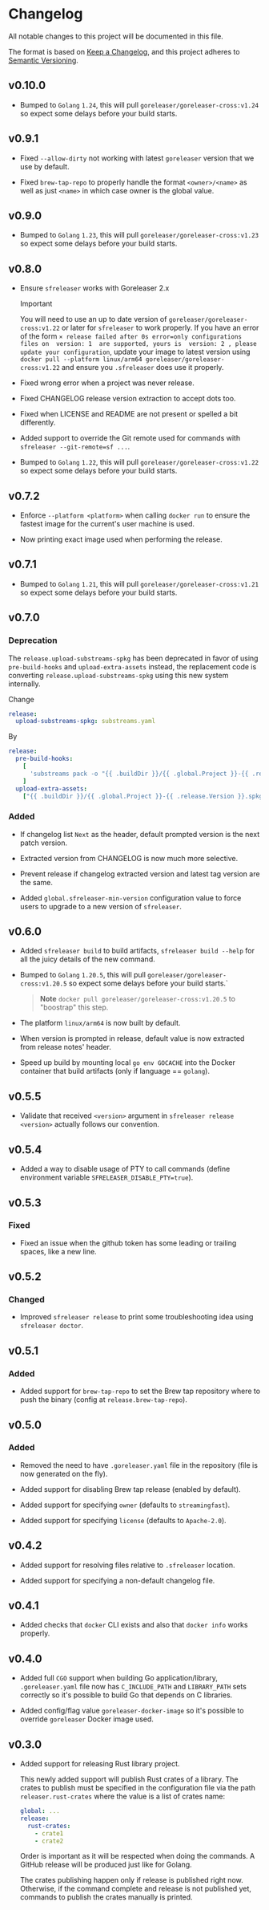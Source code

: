# Changelog

All notable changes to this project will be documented in this file.

The format is based on [Keep a Changelog](https://keepachangelog.com/en/1.0.0/),
and this project adheres to [Semantic Versioning](https://semver.org/spec/v2.0.0.html).

## v0.10.0

- Bumped to `Golang` `1.24`, this will pull `goreleaser/goreleaser-cross:v1.24` so expect some delays before your build starts.

## v0.9.1

- Fixed `--allow-dirty` not working with latest `goreleaser` version that we use by default.

- Fixed `brew-tap-repo` to properly handle the format `<owner>/<name>` as well as just `<name>` in which case owner is the global value.

## v0.9.0

- Bumped to `Golang` `1.23`, this will pull `goreleaser/goreleaser-cross:v1.23` so expect some delays before your build starts.

## v0.8.0

- Ensure `sfreleaser` works with Goreleaser 2.x

  > [!IMPORTANT]
  > You will need to use an up to date version of `goreleaser/goreleaser-cross:v1.22` or later for `sfreleaser` to work properly. If you have an error of the form `⨯ release failed after 0s error=only configurations files on  version: 1  are supported, yours is  version: 2 , please update your configuration`, update your image to latest version using `docker pull --platform linux/arm64 goreleaser/goreleaser-cross:v1.22` and ensure you `.sfreleaser` does use it properly.

- Fixed wrong error when a project was never release.

- Fixed CHANGELOG release version extraction to accept dots too.

- Fixed when LICENSE and README are not present or spelled a bit differently.

- Added support to override the Git remote used for commands with `sfreleaser --git-remote=sf ...`.

- Bumped to `Golang` `1.22`, this will pull `goreleaser/goreleaser-cross:v1.22` so expect some delays before your build starts.

## v0.7.2

- Enforce `--platform <platform>` when calling `docker run` to ensure the fastest image for the current's user machine is used.

- Now printing exact image used when performing the release.

## v0.7.1

- Bumped to `Golang` `1.21`, this will pull `goreleaser/goreleaser-cross:v1.21` so expect some delays before your build starts.

## v0.7.0

### Deprecation

The `release.upload-substreams-spkg` has been deprecated in favor of using `pre-build-hooks` and `upload-extra-assets` instead, the replacement code is converting `release.upload-substreams-spkg` using this new system internally.

Change

```yaml
release:
  upload-substreams-spkg: substreams.yaml
```

By

```yaml
release:
  pre-build-hooks:
    [
      'substreams pack -o "{{ .buildDir }}/{{ .global.Project }}-{{ .release.Version }}.spkg" substreams.yaml"',
    ]
  upload-extra-assets:
    ["{{ .buildDir }}/{{ .global.Project }}-{{ .release.Version }}.spkg"]
```

### Added

- If changelog list `Next` as the header, default prompted version is the next patch version.

- Extracted version from CHANGELOG is now much more selective.

- Prevent release if changelog extracted version and latest tag version are the same.

- Added `global.sfreleaser-min-version` configuration value to force users to upgrade to a new version of `sfreleaser`.

## v0.6.0

- Added `sfreleaser build` to build artifacts, `sfreleaser build --help` for all the juicy details of the new command.

- Bumped to `Golang` `1.20.5`, this will pull `goreleaser/goreleaser-cross:v1.20.5` so expect some delays before your build starts.`

  > **Note** `docker pull goreleaser/goreleaser-cross:v1.20.5` to "boostrap" this step.

- The platform `linux/arm64` is now built by default.

- When version is prompted in release, default value is now extracted from release notes' header.

- Speed up build by mounting local `go env GOCACHE` into the Docker container that build artifacts (only if language == `golang`).

## v0.5.5

- Validate that received `<version>` argument in `sfreleaser release <version>` actually follows our convention.

## v0.5.4

- Added a way to disable usage of PTY to call commands (define environment variable `SFRELEASER_DISABLE_PTY=true`).

## v0.5.3

### Fixed

- Fixed an issue when the github token has some leading or trailing spaces, like a new line.

## v0.5.2

### Changed

- Improved `sfreleaser release` to print some troubleshooting idea using `sfreleaser doctor`.

## v0.5.1

### Added

- Added support for `brew-tap-repo` to set the Brew tap repository where to push the binary (config at `release.brew-tap-repo`).

## v0.5.0

### Added

- Removed the need to have `.goreleaser.yaml` file in the repository (file is now generated on the fly).

- Added support for disabling Brew tap release (enabled by default).

- Added support for specifying `owner` (defaults to `streamingfast`).

- Added support for specifying `license` (defaults to `Apache-2.0`).

## v0.4.2

- Added support for resolving files relative to `.sfreleaser` location.

- Added support for specifying a non-default changelog file.

## v0.4.1

- Added checks that `docker` CLI exists and also that `docker info` works properly.

## v0.4.0

- Added full `CGO` support when building Go application/library, `.goreleaser.yaml` file now has `C_INCLUDE_PATH` and `LIBRARY_PATH` sets correctly so it's possible to build Go that depends on C libraries.

- Added config/flag value `goreleaser-docker-image` so it's possible to override `goreleaser` Docker image used.

## v0.3.0

- Added support for releasing Rust library project.

  This newly added support will publish Rust crates of a library. The crates to publish must be
  specified in the configuration file via the path `releaser.rust-crates` where the value is a list
  of crates name:

  ```yaml
  global: ...
  release:
    rust-crates:
      - crate1
      - crate2
  ```

  Order is important as it will be respected when doing the commands. A GitHub release will be produced just
  like for Golang.

  The crates publishing happen only if release is published right now. Otherwise, if the command complete
  and release is not published yet, commands to publish the crates manually is printed.
